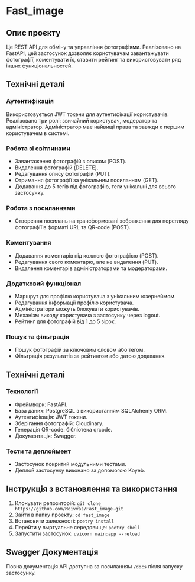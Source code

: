 # Fast_image

## Опис проєкту

Це REST API для обміну та управління фотографіями. Реалізовано на FastAPI, цей застосунок дозволяє користувачам завантажувати фотографії, коментувати їх, ставити рейтинг та використовувати ряд інших функціональностей.

## Технічні деталі

### Аутентифікація

Використовується JWT токени для аутентифікації користувачів. Реалізовано три ролі: звичайний користувач, модератор та адміністратор. Адміністратор має найвищі права та завжди є першим користувачем в системі.

### Робота зі світлинами

- Завантаження фотографій з описом (POST).
- Видалення фотографій (DELETE).
- Редагування опису фотографій (PUT).
- Отримання фотографії за унікальним посиланням (GET).
- Додавання до 5 тегів під фотографію, теги унікальні для всього застосунку.

### Робота з посиланнями

- Створення посилань на трансформовані зображення для перегляду фотографії в форматі URL та QR-code (POST).

### Коментування

- Додавання коментарів під кожною фотографією (POST).
- Редагування свого коментарю, але не видалення (PUT).
- Видалення коментарів адміністраторами та модераторами.

### Додатковий функціонал

- Маршрут для профілю користувача з унікальним юзернеймом.
- Редагування інформації профілю користувача.
- Адміністратори можуть блокувати користувачів.
- Механізм виходу користувача з застосунку через logout.
- Рейтинг для фотографій від 1 до 5 зірок.

### Пошук та фільтрація

- Пошук фотографій за ключовим словом або тегом.
- Фільтрація результатів за рейтингом або датою додавання.

## Технічні деталі

### Технології

- Фреймворк: FastAPI.
- База даних: PostgreSQL з використанням SQLAlchemy ORM.
- Аутентифікація: JWT токени.
- Зберігання фотографій: Cloudinary.
- Генерація QR-code: бібліотека qrcode.
- Документація: Swagger.

### Тести та деплоймент

- Застосунок покритий модульними тестами.
- Деплой застосунку виконано за допомогою Koyeb.

## Інструкція з встановлення та використання

1. Клонувати репозиторій: `git clone https://github.com/Moivvas/Fast_image.git`
2. Зайти в папку проекту: `cd fast_image`
3. Встановити залежності: `poetry install`
4. Перейти у выртуальне середовище: `poetry shell`
5. Запустити застосунок: `uvicorn main:app --reload`

## Swagger Документація

Повна документація API доступна за посиланням `/docs` після запуску застосунку.
